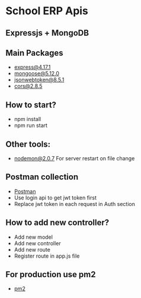 # School ERP Apis

## Expressjs + MongoDB

## Main Packages
- [express@4.17.1](https://expressjs.com/)
- [mongoose@5.12.0](https://mongoosejs.com/)
- [jsonwebtoken@8.5.1](https://www.npmjs.com/package/jsonwebtoken)
- [cors@2.8.5](https://www.npmjs.com/package/cors)

## How to start?
- npm install
- npm run start

## Other tools:
- [nodemon@2.0.7](https://nodemon.io/)
  For server restart on file change

## Postman collection
- [Postman](https://www.postman.com/)
- Use login api to get jwt token first
- Replace jwt token in each request in Auth section

## How to add new controller?
- Add new model
- Add new controller
- Add new route
- Register route in app.js file

## For production use pm2
- [pm2](https://pm2.keymetrics.io/)